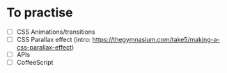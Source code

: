 # To practise
- [ ] CSS Animations/transitions
- [ ] CSS Parallax effect (intro: https://thegymnasium.com/take5/making-a-css-parallax-effect)
- [ ] APIs
- [ ] CoffeeScript
